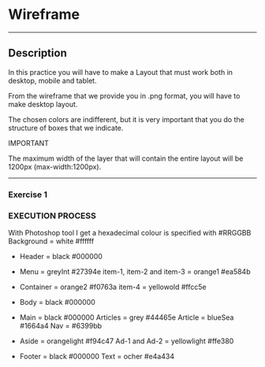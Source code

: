 # Wireframe

---

## Description

In this practice you will have to make a Layout that must work both in desktop, mobile and tablet.

From the wireframe that we provide you in .png format, you will have to make desktop layout.

The chosen colors are indifferent, but it is very important that you do the structure of boxes that we indicate.

IMPORTANT

The maximum width of the layer that will contain the entire layout will be 1200px (max-width:1200px).

---

### Exercise 1

### EXECUTION PROCESS

With Photoshop tool I get a hexadecimal colour is specified with #RRGGBB
Background = white #ffffff

- Header = black #000000

- Menu = greyInt #27394e item-1, item-2 and item-3 = orange1 #ea584b

- Container = orange2 #f0763a item-4 = yellowold #ffcc5e

- Body = black #000000

- Main = black #000000 Articles = grey #44465e Article = blueSea #1664a4 Nav = #6399bb

- Aside = orangelight #f94c47 Ad-1 and Ad-2 = yellowlight #ffe380

- Footer = black #000000 Text = ocher #e4a434
